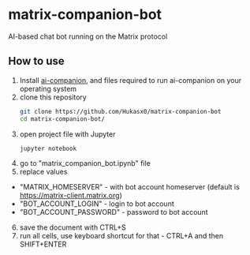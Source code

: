 # matrix-companion-bot
AI-based chat bot running on the Matrix protocol

## How to use
1. Install [ai-companion](https://github.com/Hukasx0/ai-companion), and files required to run ai-companion on your operating system
2. clone this repository
   ```sh
   git clone https://github.com/Hukasx0/matrix-companion-bot
   cd matrix-companion-bot/
   ```
3. open project file with Jupyter
   ```sh
   jupyter notebook
   ```
4. go to "matrix_companion_bot.ipynb" file
5. replace values
- "MATRIX_HOMESERVER" - with bot account homeserver (default is https://matrix-client.matrix.org)
- "BOT_ACCOUNT_LOGIN" - login to bot account
- "BOT_ACCOUNT_PASSWORD" - password to bot account
6. save the document with CTRL+S
7. run all cells, use keyboard shortcut for that - CTRL+A and then SHIFT+ENTER
